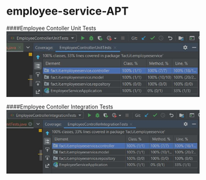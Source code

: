 # employee-service-APT

####Employee Contoller Unit Tests
![Alt text](fotos/employeeControllerUnitTests.JPG?raw=true "Title")

####Employee Contoller Integration Tests
![Alt text](fotos/employeeControllerIntegrationTests.JPG?raw=true "Title")